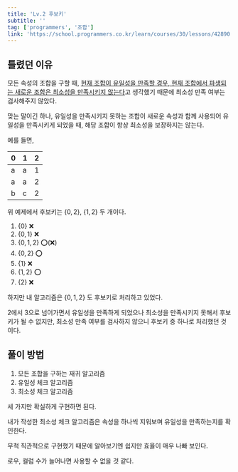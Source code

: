 ```yaml
---
title: 'Lv.2 후보키'
subtitle: ''
tag: ['programmers', '조합']
link: 'https://school.programmers.co.kr/learn/courses/30/lessons/42890'
---
```


## 틀렸던 이유

모든 속성의 조합을 구할 때, <u>현재 조합이 유일성을 만족할 경우, 현재 조합에서 파생되는 새로운 조합은 최소성을 만족시키지 않는다</u>고 생각했기 때문에 최소성 만족 여부는 검사해주지 않았다.

맞는 말이긴 하나, 유일성을 만족시키지 못하는 조합이 새로운 속성과 함께 사용되어 유일성을 만족시키게 되었을 때, 해당 조합이 항상 최소성을 보장하지는 않는다.

예를 들면,

|0|1|2|
|-|-|-|
|a|a|1|
|a|a|2|
|b|c|2|

위 예제에서 후보키는 $\{0,2\}$, $\{1,2\}$ 두 개이다.

1. $\{0\}$ :x:
2. $\{0,1\}$ :x:
3. $\{0,1,2\}$ :o:(:x:)
4. $\{0,2\}$ :o:
5. $\{1\}$ :x:
6. $\{1,2\}$ :o:
7. $\{2\}$ :x:

하지만 내 알고리즘은 $\{0,1,2\}$ 도 후보키로 처리하고 있었다.

2에서 3으로 넘어가면서 유일성을 만족하게 되었으나 최소성을 만족시키지 못해서 후보키가 될 수 없지만, 최소성 만족 여부를 검사하지 않으니 후보키 중 하나로 처리했던 것이다.

## 풀이 방법

1. 모든 조합을 구하는 재귀 알고리즘
2. 유일성 체크 알고리즘
3. 최소성 체크 알고리즘

세 가지만 확실하게 구현하면 된다.

내가 작성한 최소성 체크 알고리즘은 속성을 하나씩 지워보며 유일성을 만족하는지를 확인한다.

무척 직관적으로 구현했기 때문에 알아보기엔 쉽지만 효율이 매우 나빠 보인다.

로우, 컬럼 수가 늘어나면 사용할 수 없을 것 같다.
